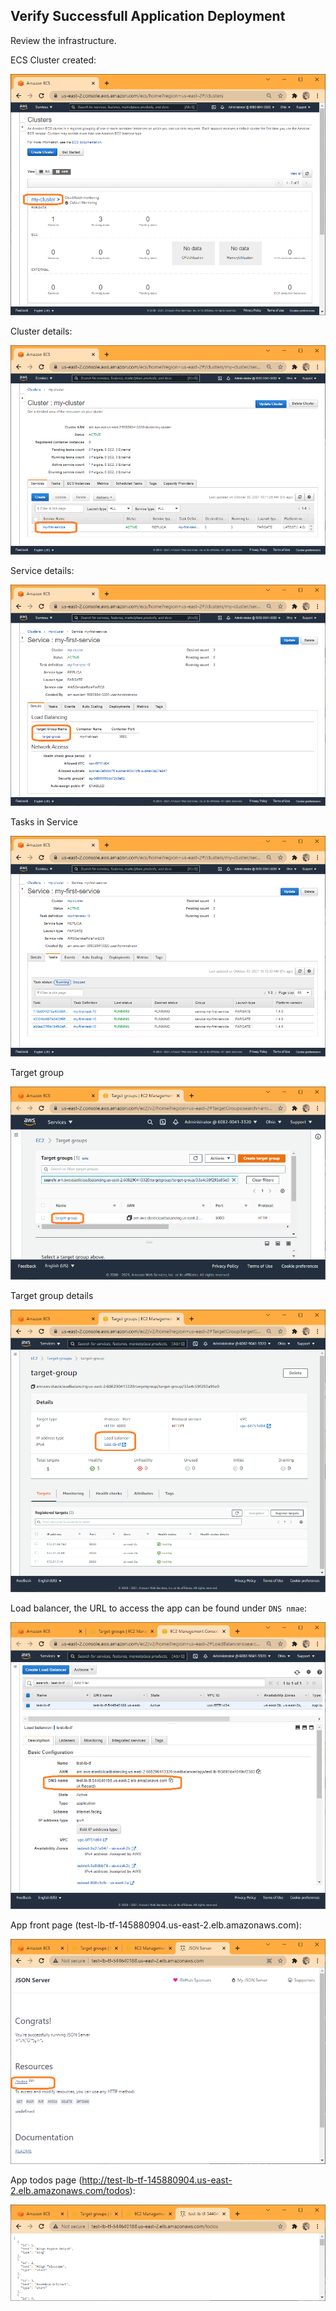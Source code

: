 ## Verify Successfull Application Deployment

Review the infrastructure.

ECS Cluster created:

![ECS Cluster created](./docs/img/ecs.png)

Cluster details:

![ECS Cluster details](./docs/img/cluster.png)

Service details:

![ECS Service details](./docs/img/service.png)

Tasks in Service

![ECS Service Tasks](./docs/img/tasks.png)

Target group

![ECS target group](./docs/img/target_gp1.png)

Target group details

![ECS target group details](./docs/img/target_gp3.png)

Load balancer, the URL to access the app can be found under `DNS nmae`:

![Load balancer](./docs/img/loadbalancer.png)

App front page (test-lb-tf-145880904.us-east-2.elb.amazonaws.com):

![App front page](./docs/img/app1.png)

App todos page (http://test-lb-tf-145880904.us-east-2.elb.amazonaws.com/todos):

![App todos page](./docs/img/todo1.png)

